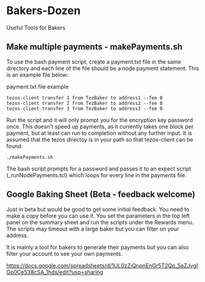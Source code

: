 # Bakers-Dozen
Useful Tools for Bakers

## Make multiple payments - makePayments.sh
To use the bash payment script, create a payment.txt file in the same directory and each line of the file should be a node payment statement. This is an example file below:

payment.txt file example
```
tezos-client transfer 1 from TezBaker to address1 --fee 0
tezos-client transfer 2 from TezBaker to address2 --fee 0
tezos-client transfer 3 from TezBaker to address3 --fee 0
```

Run the script and it will only prompt you for the encryption key password once. This doesn't speed up payments, as it currently takes one block per payment, but at least can run to completion without any further input. It is assumed that the tezos directoy is in your path so that tezos-client can be found.
```
./makePayments.sh
```

The bash script prompts for a password and passes it to an expect script (_runNodePayments.tcl) which loops for every line in the payments file.

## Google Baking Sheet (Beta - feedback welcome)

Just in beta but would be good to get some initial feedback. You need to make a copy before you can use it. You set the parameters in the top left panel on the summary sheet and run the scripts under the Rewards menu. The scripts may
timeout with a large baker but you can filter on your address. 

It is mainly a tool for bakers to generate their payments but you can also filter your account to see your own payments.

https://docs.google.com/spreadsheets/d/1UL0zZiQnpnEnGr5T2Qp_5aZJvgIGp0Ce538cSA_1hds/edit?usp=sharing
